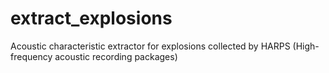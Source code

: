 # extract_explosions
Acoustic characteristic extractor for explosions collected by HARPS (High-frequency acoustic recording packages)
